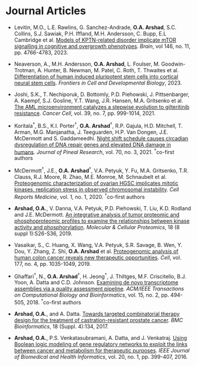 # Journal Articles

* Levitin, M.O., L.E. Rawlins, G. Sanchez-Andrade, **O.A. Arshad**, S.C. Collins, S.J. Sawiak, P.H. Iffland, M.H. Andersson, C. Bupp, E.L Cambridge et al. [Models of KPTN-related disorder implicate mTOR signalling in cognitive and overgrowth phenotypes](https://doi.org/10.1093/brain/awad231). *Brain*, vol 146, no. 11, pp. 4766-4783, 2023.

* Neaverson, A., M.H. Andersson, **O.A. Arshad**, L. Foulser, M. Goodwin-Trotman, A. Hunter, B. Newman, M. Patel, C. Roth, T. Thwaites et al.   [Differentiation of human induced pluripotent stem cells into cortical neural stem cells](https://doi.org/10.3389/fcell.2022.1023340). *Frontiers in Cell and Developmental Biology*, 2023.

* Joshi, S.K., T. Nechiporuk, D. Bottomly, P.D. Piehowski, J. Pittsenbarger, A. Kaempf, S.J. Gosline, Y.T. Wang, J.R. Hansen, M.A. Gritsenko et al. [The AML microenvironment catalyzes a stepwise evolution to gilteritinib resistance](https://doi.org/10.1016/j.ccell.2021.06.003). *Cancer Cell*, vol. 39, no. 7, pp. 999-1014, 2021.

* Koritala<sup>†</sup>, B.S., K.I. Porter<sup>†</sup>, **O.A. Arshad**<sup>†</sup>, R.P. Gajula, H.D. Mitchell, T. Arman, M.G. Manjanatha, J. Teeguarden, H.P. Van Dongen, J.E. McDermott and S. Gaddameedhi. [Night shift schedule causes circadian dysregulation of DNA repair genes and elevated DNA damage in humans](https://doi.org/10.1111/jpi.12726). *Journal of Pineal Research*, vol. 70, no. 3, 2021. <sup>†</sup>co-first authors

* McDermott<sup>†</sup>, J.E., **O.A. Arshad**<sup>†</sup>, V.A. Petyuk, Y. Fu, M.A. Gritsenko, T.R. Clauss, R.J. Moore, R. Zhao, M.E. Monroe, M. Schnaubelt et al. [Proteogenomic characterization of ovarian HGSC implicates mitotic kinases, replication stress in observed chromosomal instability](https://doi.org/10.1016/j.xcrm.2020.100004). *Cell Reports Medicine*, vol. 1, no. 1, 2020. <sup>†</sup>co-first authors

* **Arshad, O.A.**, V. Danna, V.A. Petyuk, P.D. Piehowski, T. Liu, K.D. Rodland and J.E. McDermott. [An integrative analysis of tumor proteomic and phosphoproteomic profiles to examine the relationships between kinase activity and phosphorylation](https://doi.org/10.1074/mcp.RA119.001540). *Molecular & Cellular Proteomics*, 18 (8 suppl 1):S26-S36, 2019.

* Vasaikar, S., C. Huang, X. Wang, V.A. Petyuk, S.R. Savage, B. Wen, Y. Dou, Y. Zhang, Z. Shi, **O.A. Arshad** et al. [Proteogenomic analysis of human colon cancer reveals new therapeutic opportunities](https://doi.org/10.1016/j.cell.2019.03.030). *Cell*, vol. 177, no. 4, pp. 1035-1049, 2019.

* Ghaffari<sup>†</sup>, N., **O.A. Arshad**<sup>†</sup>, H. Jeong<sup>†</sup>, J. Thiltges, M.F. Criscitello, B.J. Yoon, A. Datta and C.D. Johnson.
[Examining de novo transcriptome assemblies via a quality assessment pipeline](https://doi.org/10.1109/TCBB.2015.2446478). *ACM/IEEE Transactions on Computational Biology and Bioinformatics*, vol. 15, no. 2, pp. 494-505, 2018. <sup>†</sup>co-first authors

* **Arshad, O.A.**, and A. Datta. [Towards targeted combinatorial therapy design for the treatment of castration-resistant prostate cancer](https://doi.org/10.1186/s12859-017-1522-2). *BMC Bioinformatics*, 18 (Suppl. 4):134, 2017.

* **Arshad, O.A.**, P.S. Venkatasubramani, A. Datta, and J. Venkatraj. [Using Boolean logic modeling of gene regulatory networks to exploit the links between cancer and metabolism for therapeutic purposes](https://doi.org/10.1109/JBHI.2014.2368391). *IEEE Journal of Biomedical and Health Informatics*, vol. 20, no. 1, pp. 399-407, 2016.